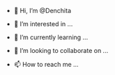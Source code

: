 - 👋 Hi, I’m @Denchita
- 👀 I’m interested in ...
- 🌱 I’m currently learning ...
- 💞️ I’m looking to collaborate on ...
- 📫 How to reach me ...

    <!---
Denchita/Denchita is a ✨ special ✨ repository because its `README.md` (this file) appears on your GitHub profile.
You can click the Preview link to take a look at your changes.
--->
